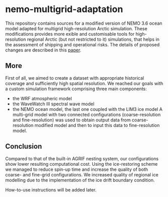 # nemo-multigrid-adaptation
This repository contains sources for a modified version of NEMO 3.6 ocean model adapted for multigrid high-resolution Arctic simulation. These modifications provides more exible and customisable tools for high-resolution regional Arctic (but not restricted to it) simulations, that helps in the assessment of shipping and operational risks.
The details of proposed changes are described in this [paper](https://www.researchgate.net/publication/328189186_Adaptation_of_NEMO-LIM3_model_for_multigrid_high_resolution_Arctic_simulation).
## More
First of all, we aimed to create a dataset with appropriate historical coverage and sufficiently high spatial resolution. We reached our goals with a custom simulation framework comprising three main components: 
* the WRF atmospheric model
* the WaveWatch III spectral wave model
* the NEMO ocean model, the last one coupled with the LIM3 ice model
A multi-grid model with two connected configurations (coarse-resolution and fine-resolution) was used to obtain output data from coarse-resolution modified model and then to input this data to fine-resolution model.
## Conclusion
Compared to that of the built-in AGRIF nesting system, our configurations show lower resulting computational cost. 
Using the ice-restoring scheme we managed to reduce spin-up time and increase the quality of both coarse- and fine-grid configurations. 
We increased quality of regional ice modelling due to the implementation of the ice drift boundary condition.

How-to-use instructions will be added later.

